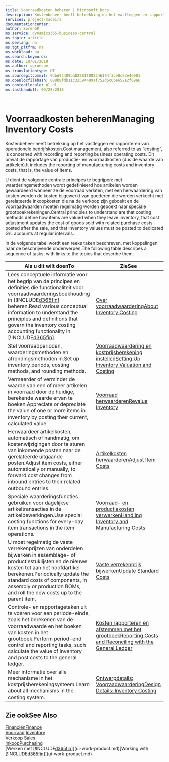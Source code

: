 ```yaml
---
title: Voorraadkosten beheren | Microsoft Docs
description: Kostenbeheer heeft betrekking op het vastleggen en rapporteren van operationele bedrijfskosten. Dit omvat de rapportage van productie- en voorraadkosten (dus de waarde van artikelen).
services: project-madeira
documentationcenter: 
author: SorenGP
ms.service: dynamics365-business-central
ms.topic: article
ms.devlang: na
ms.tgt_pltfrm: na
ms.workload: na
ms.search.keywords: 
ms.date: 10/01/2018
ms.author: sgroespe
ms.translationtype: HT
ms.sourcegitcommit: 9dbd92409ba02281f008246194f3ce0c53e4e001
ms.openlocfilehash: 088b8fdb11c32594499af752d5c6be652e2f69a6
ms.contentlocale: nl-nl
ms.lasthandoff: 09/28/2018

---
```

# <a name="managing-inventory-costs"></a><span data-ttu-id="9efd7-104">Voorraadkosten beheren</span><span class="sxs-lookup"><span data-stu-id="9efd7-104">Managing Inventory Costs</span></span>
<span data-ttu-id="9efd7-105">Kostenbeheer heeft betrekking op het vastleggen en rapporteren van operationele bedrijfskosten.</span><span class="sxs-lookup"><span data-stu-id="9efd7-105">Cost management, also referred to as “costing”, is concerned with recording and reporting business operating costs.</span></span> <span data-ttu-id="9efd7-106">Dit omvat de rapportage van productie- en voorraadkosten (dus de waarde van artikelen).</span><span class="sxs-lookup"><span data-stu-id="9efd7-106">It includes the reporting of manufacturing costs and inventory costs, that is, the value of items.</span></span>   

<span data-ttu-id="9efd7-107">U dient de volgende centrale principes te begrijpen: met waarderingsmethoden wordt gedefinieerd hoe artikelen worden gewaardeerd wanneer ze de voorraad verlaten, met een herwaardering van kosten worden de kosten bijgewerkt van goederen die worden verkocht met gerelateerde inkoopkosten die na de verkoop zijn geboekt en de voorraadwaarden moeten regelmatig worden geboekt naar speciale grootboekrekeningen.</span><span class="sxs-lookup"><span data-stu-id="9efd7-107">Central principles to understand are that costing methods define how items are valued when they leave inventory, that cost adjustment updates the cost of goods sold with related purchase costs posted after the sale, and that inventory values must be posted to dedicated G/L accounts at regular intervals.</span></span>

<span data-ttu-id="9efd7-108">In de volgende tabel wordt een reeks taken beschreven, met koppelingen naar de beschrijvende onderwerpen.</span><span class="sxs-lookup"><span data-stu-id="9efd7-108">The following table describes a sequence of tasks, with links to the topics that describe them.</span></span>

|<span data-ttu-id="9efd7-109">**Als u dit wilt doen**</span><span class="sxs-lookup"><span data-stu-id="9efd7-109">**To**</span></span>|<span data-ttu-id="9efd7-110">**Zie**</span><span class="sxs-lookup"><span data-stu-id="9efd7-110">**See**</span></span>|  
|------------|-------------|  
|<span data-ttu-id="9efd7-111">Lees conceptuele informatie voor het begrip van de principes en definities die functionaliteit voor voorraadwaarderingsboekhouding in [!INCLUDE[d365fin](includes/d365fin_md.md)] beheren.</span><span class="sxs-lookup"><span data-stu-id="9efd7-111">Read various conceptual information to understand the principles and definitions that govern the inventory costing accounting functionality in [!INCLUDE[d365fin](includes/d365fin_md.md)].</span></span>|[<span data-ttu-id="9efd7-112">Over voorraadwaardering</span><span class="sxs-lookup"><span data-stu-id="9efd7-112">About Inventory Costing</span></span>](finance-learn-about-costing.md)|  
|<span data-ttu-id="9efd7-113">Stel voorraadperioden, waarderingsmethoden en afrondingsmethoden in.</span><span class="sxs-lookup"><span data-stu-id="9efd7-113">Set up inventory periods, costing methods, and rounding methods.</span></span>|[<span data-ttu-id="9efd7-114">Voorraadwaardering en kostprijsberekening instellen</span><span class="sxs-lookup"><span data-stu-id="9efd7-114">Setting Up Inventory Valuation and Costing</span></span>](finance-set-up-inventory-valuation-and-costing.md)|
|<span data-ttu-id="9efd7-115">Vermeerder of verminder de waarde van een of meer artikelen in voorraad door de huidige, berekende waarde ervan te boeken.</span><span class="sxs-lookup"><span data-stu-id="9efd7-115">Appreciate or depreciate the value of one or more items in inventory by posting their current, calculated value.</span></span>|[<span data-ttu-id="9efd7-116">Voorraad herwaarderen</span><span class="sxs-lookup"><span data-stu-id="9efd7-116">Revalue Inventory</span></span>](inventory-how-revalue-inventory.md)|
|<span data-ttu-id="9efd7-117">Herwaardeer artikelkosten, automatisch of handmatig, om kostenwijzigingen door te sturen van inkomende posten naar de gerelateerde uitgaande posten.</span><span class="sxs-lookup"><span data-stu-id="9efd7-117">Adjust item costs, either automatically or manually, to forward cost changes from inbound entries to their related outbound entries.</span></span>|[<span data-ttu-id="9efd7-118">Artikelkosten herwaarderen</span><span class="sxs-lookup"><span data-stu-id="9efd7-118">Adjust Item Costs</span></span>](inventory-how-adjust-item-costs.md)|
|<span data-ttu-id="9efd7-119">Speciale waarderingsfuncties gebruiken voor dagelijkse artikeltransacties in de artikelbewerkingen.</span><span class="sxs-lookup"><span data-stu-id="9efd7-119">Use special costing functions for every-day item transactions in the item operations.</span></span>|[<span data-ttu-id="9efd7-120">Voorraad- en productiekosten verwerken</span><span class="sxs-lookup"><span data-stu-id="9efd7-120">Handling Inventory and Manufacturing Costs</span></span>](finance-handle-inventory-and-manufacturing-costs.md)|  
|<span data-ttu-id="9efd7-121">U moet regelmatig de vaste verrekenprijzen van onderdelen bijwerken in assemblage- of productiestuklijsten en de nieuwe kosten tot aan het hoofdartikel berekenen.</span><span class="sxs-lookup"><span data-stu-id="9efd7-121">Periodically update the standard costs of components, in assembly or production BOMs, and roll the new costs up to the parent item.</span></span>|[<span data-ttu-id="9efd7-122">Vaste verrekenprijs bijwerken</span><span class="sxs-lookup"><span data-stu-id="9efd7-122">Update Standard Costs</span></span>](finance-how-to-update-standard-costs.md)|
|<span data-ttu-id="9efd7-123">Controle- en rapportagetaken uit te voeren voor een periode-einde, zoals het berekenen van de voorraadwaarde en het boeken van kosten in het grootboek.</span><span class="sxs-lookup"><span data-stu-id="9efd7-123">Perform period-end control and reporting tasks, such calculate the value of inventory and post costs to the general ledger.</span></span>|[<span data-ttu-id="9efd7-124">Kosten rapporteren en afstemmen met het grootboek</span><span class="sxs-lookup"><span data-stu-id="9efd7-124">Reporting Costs and Reconciling with the General Ledger</span></span>](finance-report-costs-and-reconcile-with-the-general-ledger.md)|  
|<span data-ttu-id="9efd7-125">Meer informatie over alle mechanisme in het kostprijsberekeningsysteem.</span><span class="sxs-lookup"><span data-stu-id="9efd7-125">Learn about all mechanisms in the costing system.</span></span>|[<span data-ttu-id="9efd7-126">Ontwerpdetails: Voorraadwaardering</span><span class="sxs-lookup"><span data-stu-id="9efd7-126">Design Details: Inventory Costing</span></span>](design-details-inventory-costing.md)|  

## <a name="see-also"></a><span data-ttu-id="9efd7-127">Zie ook</span><span class="sxs-lookup"><span data-stu-id="9efd7-127">See Also</span></span>  
 [<span data-ttu-id="9efd7-128">Financiën</span><span class="sxs-lookup"><span data-stu-id="9efd7-128">Finance</span></span>](finance.md)  
 <span data-ttu-id="9efd7-129">[Voorraad](inventory-manage-inventory.md) </span><span class="sxs-lookup"><span data-stu-id="9efd7-129">[Inventory](inventory-manage-inventory.md) </span></span>  
 <span data-ttu-id="9efd7-130">[Verkoop](sales-manage-sales.md) </span><span class="sxs-lookup"><span data-stu-id="9efd7-130">[Sales](sales-manage-sales.md) </span></span>  
 [<span data-ttu-id="9efd7-131">Inkoop</span><span class="sxs-lookup"><span data-stu-id="9efd7-131">Purchasing</span></span>](purchasing-manage-purchasing.md)  
 <span data-ttu-id="9efd7-132">[Werken met [!INCLUDE[d365fin](includes/d365fin_md.md)]](ui-work-product.md)</span><span class="sxs-lookup"><span data-stu-id="9efd7-132">[Working with [!INCLUDE[d365fin](includes/d365fin_md.md)]](ui-work-product.md)</span></span>

